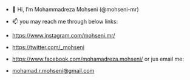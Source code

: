 - 👋 Hi, I’m Mohammadreza Mohseni (@mohseni-mr)

- 📫 you may reach me through below links:
- https://www.instagram.com/mohseni.mr/
- https://twitter.com/_mohseni
- https://www.facebook.com/mohamadreza.mohseni/
or jus email me:
- mohamad.r.mohseni@gmail.com
